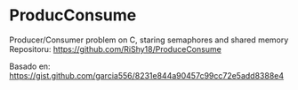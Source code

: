 # ProducConsume
Producer/Consumer problem on C, staring semaphores and shared memory
Repositoru: https://github.com/RiShy18/ProduceConsume

Basado en: https://gist.github.com/garcia556/8231e844a90457c99cc72e5add8388e4
